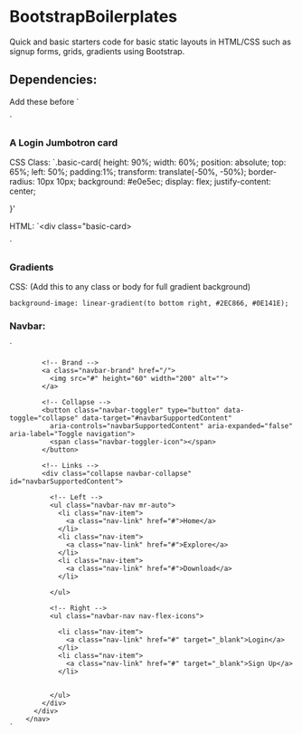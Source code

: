 # BootstrapBoilerplates
Quick and basic starters code for basic static layouts in HTML/CSS such as signup forms, grids, gradients using Bootstrap.

## Dependencies:
Add these before </head>
`<link rel="stylesheet" href="https://fonts.googleapis.com/css?family=Roboto:300,400,500,700&display=swap">
<link href="https://cdnjs.cloudflare.com/ajax/libs/twitter-bootstrap/4.5.0/css/bootstrap.min.css" rel="stylesheet">`

### A Login Jumbotron card

CSS Class:
`.basic-card{
    height: 90%;
    width: 60%;
    position: absolute;
    top: 65%;
    left: 50%;
    padding:1%;
    transform: translate(-50%, -50%);
    border-radius: 10px 10px;
    background: #e0e5ec;
    display: flex;
    justify-content: center;
    
}' 

HTML:
 `<div class="basic-card>
 <!--INSERT COMPONENTS HERE--->
 </div>`
 
 ### Gradients
 
 CSS:
 (Add this to any class or body for full gradient background)
 
 `background-image: linear-gradient(to bottom right, #2EC866, #0E141E);`


### Navbar:

` <!-- Navbar -->
        <nav class="navbar fixed-top navbar-expand-lg navbar-dark bg-dark scrolling-navbar">
          <div class="container">
    
            <!-- Brand -->
            <a class="navbar-brand" href="/">
              <img src="#" height="60" width="200" alt="">
            </a>
    
            <!-- Collapse -->
            <button class="navbar-toggler" type="button" data-toggle="collapse" data-target="#navbarSupportedContent"
              aria-controls="navbarSupportedContent" aria-expanded="false" aria-label="Toggle navigation">
              <span class="navbar-toggler-icon"></span>
            </button>
    
            <!-- Links -->
            <div class="collapse navbar-collapse" id="navbarSupportedContent">
    
              <!-- Left -->
              <ul class="navbar-nav mr-auto">
                <li class="nav-item">
                  <a class="nav-link" href="#">Home</a>
                </li>
                <li class="nav-item">
                  <a class="nav-link" href="#">Explore</a>
                </li>
                <li class="nav-item">
                  <a class="nav-link" href="#">Download</a>
                </li>
            
              </ul>
    
              <!-- Right -->
              <ul class="navbar-nav nav-flex-icons">
              
                <li class="nav-item">
                  <a class="nav-link" href="#" target="_blank">Login</a>
                </li>
                <li class="nav-item">
                  <a class="nav-link" href="#" target="_blank">Sign Up</a>
                </li>
               
              
              </ul>
            </div>
          </div>
        </nav>
    `
